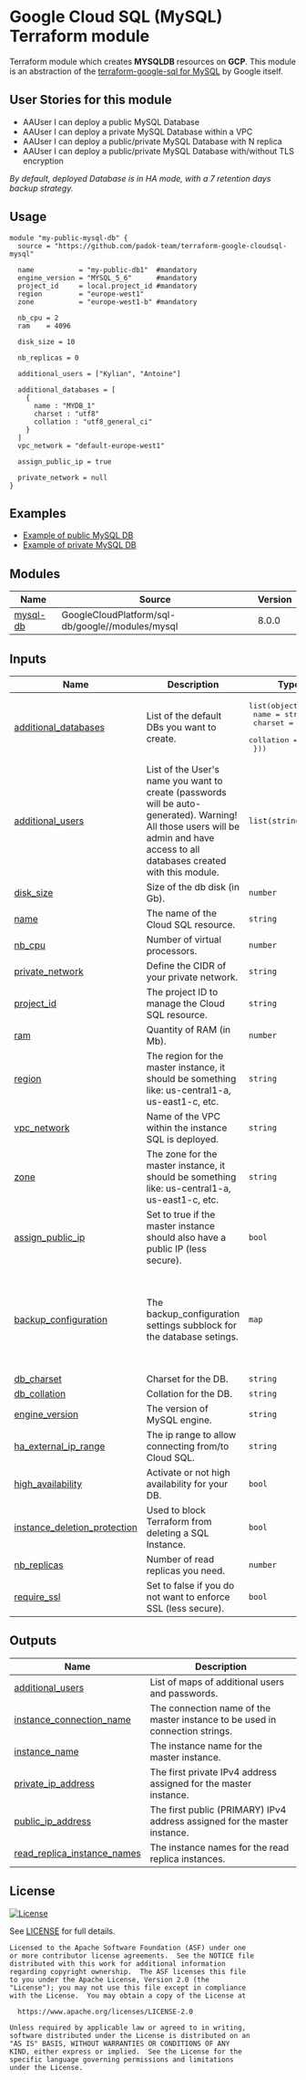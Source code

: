 # Google Cloud SQL (MySQL) Terraform module

Terraform module which creates **MYSQLDB** resources on **GCP**. This module is an abstraction of the [terraform-google-sql for MySQL](https://github.com/terraform-google-modules/terraform-google-sql-db/tree/master/modules/mysql) by Google itself.

## User Stories for this module

- AAUser I can deploy a public MySQL Database
- AAUser I can deploy a private MySQL Database within a VPC
- AAUser I can deploy a public/private MySQL Database with N replica
- AAUser I can deploy a public/private MySQL Database with/without TLS encryption

<em>By default, deployed Database is in HA mode, with a 7 retention days backup strategy.</em>
## Usage

```hcl
module "my-public-mysql-db" {
  source = "https://github.com/padok-team/terraform-google-cloudsql-mysql"

  name           = "my-public-db1"  #mandatory
  engine_version = "MYSQL_5_6"      #mandatory
  project_id     = local.project_id #mandatory
  region         = "europe-west1"
  zone           = "europe-west1-b" #mandatory

  nb_cpu = 2
  ram    = 4096

  disk_size = 10

  nb_replicas = 0

  additional_users = ["Kylian", "Antoine"]

  additional_databases = [
    {
      name : "MYDB_1"
      charset : "utf8"
      collation : "utf8_general_ci"
    }
  ]
  vpc_network = "default-europe-west1"

  assign_public_ip = true

  private_network = null
}
```

## Examples

- [Example of public MySQL DB](examples/public_mysql_db/main.tf)
- [Example of private MySQL DB](examples/private_mysql_db/main.tf)

<!-- BEGIN_TF_DOCS -->
## Modules

| Name | Source | Version |
|------|--------|---------|
| <a name="module_mysql-db"></a> [mysql-db](#module\_mysql-db) | GoogleCloudPlatform/sql-db/google//modules/mysql | 8.0.0 |

## Inputs

| Name | Description | Type | Default | Required |
|------|-------------|------|---------|:--------:|
| <a name="input_additional_databases"></a> [additional\_databases](#input\_additional\_databases) | List of the default DBs you want to create. | <pre>list(object({<br>    name      = string<br>    charset   = string<br>    collation = string<br>  }))</pre> | n/a | yes |
| <a name="input_additional_users"></a> [additional\_users](#input\_additional\_users) | List of the User's name you want to create (passwords will be auto-generated). Warning! All those users will be admin and have access to all databases created with this module. | `list(string)` | n/a | yes |
| <a name="input_disk_size"></a> [disk\_size](#input\_disk\_size) | Size of the db disk (in Gb). | `number` | n/a | yes |
| <a name="input_name"></a> [name](#input\_name) | The name of the Cloud SQL resource. | `string` | n/a | yes |
| <a name="input_nb_cpu"></a> [nb\_cpu](#input\_nb\_cpu) | Number of virtual processors. | `number` | n/a | yes |
| <a name="input_private_network"></a> [private\_network](#input\_private\_network) | Define the CIDR of your private network. | `string` | n/a | yes |
| <a name="input_project_id"></a> [project\_id](#input\_project\_id) | The project ID to manage the Cloud SQL resource. | `string` | n/a | yes |
| <a name="input_ram"></a> [ram](#input\_ram) | Quantity of RAM (in Mb). | `number` | n/a | yes |
| <a name="input_region"></a> [region](#input\_region) | The region for the master instance, it should be something like: us-central1-a, us-east1-c, etc. | `string` | n/a | yes |
| <a name="input_vpc_network"></a> [vpc\_network](#input\_vpc\_network) | Name of the VPC within the instance SQL is deployed. | `string` | n/a | yes |
| <a name="input_zone"></a> [zone](#input\_zone) | The zone for the master instance, it should be something like: us-central1-a, us-east1-c, etc. | `string` | n/a | yes |
| <a name="input_assign_public_ip"></a> [assign\_public\_ip](#input\_assign\_public\_ip) | Set to true if the master instance should also have a public IP (less secure). | `bool` | `false` | no |
| <a name="input_backup_configuration"></a> [backup\_configuration](#input\_backup\_configuration) | The backup\_configuration settings subblock for the database setings. | `map` | <pre>{<br>  "binary_log_enabled": false,<br>  "enabled": false,<br>  "retained_backups": 7,<br>  "retention_unit": "COUNT",<br>  "start_time": "03:00",<br>  "transaction_log_retention_days": "7"<br>}</pre> | no |
| <a name="input_db_charset"></a> [db\_charset](#input\_db\_charset) | Charset for the DB. | `string` | `"utf8"` | no |
| <a name="input_db_collation"></a> [db\_collation](#input\_db\_collation) | Collation for the DB. | `string` | `"utf8_general_ci"` | no |
| <a name="input_engine_version"></a> [engine\_version](#input\_engine\_version) | The version of MySQL engine. | `string` | `"MYSQL_5_6"` | no |
| <a name="input_ha_external_ip_range"></a> [ha\_external\_ip\_range](#input\_ha\_external\_ip\_range) | The ip range to allow connecting from/to Cloud SQL. | `string` | `"192.10.10.10/32"` | no |
| <a name="input_high_availability"></a> [high\_availability](#input\_high\_availability) | Activate or not high availability for your DB. | `bool` | `true` | no |
| <a name="input_instance_deletion_protection"></a> [instance\_deletion\_protection](#input\_instance\_deletion\_protection) | Used to block Terraform from deleting a SQL Instance. | `bool` | `false` | no |
| <a name="input_nb_replicas"></a> [nb\_replicas](#input\_nb\_replicas) | Number of read replicas you need. | `number` | `0` | no |
| <a name="input_require_ssl"></a> [require\_ssl](#input\_require\_ssl) | Set to false if you do not want to enforce SSL (less secure). | `bool` | `true` | no |

## Outputs

| Name | Description |
|------|-------------|
| <a name="output_additional_users"></a> [additional\_users](#output\_additional\_users) | List of maps of additional users and passwords. |
| <a name="output_instance_connection_name"></a> [instance\_connection\_name](#output\_instance\_connection\_name) | The connection name of the master instance to be used in connection strings. |
| <a name="output_instance_name"></a> [instance\_name](#output\_instance\_name) | The instance name for the master instance. |
| <a name="output_private_ip_address"></a> [private\_ip\_address](#output\_private\_ip\_address) | The first private IPv4 address assigned for the master instance. |
| <a name="output_public_ip_address"></a> [public\_ip\_address](#output\_public\_ip\_address) | The first public (PRIMARY) IPv4 address assigned for the master instance. |
| <a name="output_read_replica_instance_names"></a> [read\_replica\_instance\_names](#output\_read\_replica\_instance\_names) | The instance names for the read replica instances. |
<!-- END_TF_DOCS -->

## License

[![License](https://img.shields.io/badge/License-Apache%202.0-blue.svg)](https://opensource.org/licenses/Apache-2.0)

See [LICENSE](LICENSE) for full details.

```text
Licensed to the Apache Software Foundation (ASF) under one
or more contributor license agreements.  See the NOTICE file
distributed with this work for additional information
regarding copyright ownership.  The ASF licenses this file
to you under the Apache License, Version 2.0 (the
"License"); you may not use this file except in compliance
with the License.  You may obtain a copy of the License at

  https://www.apache.org/licenses/LICENSE-2.0

Unless required by applicable law or agreed to in writing,
software distributed under the License is distributed on an
"AS IS" BASIS, WITHOUT WARRANTIES OR CONDITIONS OF ANY
KIND, either express or implied.  See the License for the
specific language governing permissions and limitations
under the License.
```
